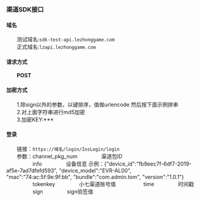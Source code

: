 ### 渠道SDK接口

#### 域名
&emsp;&emsp;测试域名:`sdk-test-api.lezhonggame.com` <br/>
&emsp;&emsp;正式域名:`lzapi.lezhonggame.com`

#### 请求方式
&emsp;&emsp;**POST**

#### 加密方式
&emsp;&emsp;1.除sign以外的参数，以键排序，值做urlencode 然后按下面示例拼串 <br/>
&emsp;&emsp;2.对上面字符串进行md5加密 <br/>
&emsp;&emsp;3.加密KEY:***<br/>

#### 登录
&emsp;&emsp;链接：`https://域名/login/IosLogin/login` <br/>
&emsp;&emsp;参数：channel_pkg_num    &emsp;&emsp;&emsp;&emsp;    渠道包ID  <br/>
&emsp;&emsp;&emsp;&emsp;&emsp;info   &emsp;&emsp;&emsp;&emsp;             设备信息   示例：{"device_id":"fb9eec7f-6df7-2019-af5e-7ad7dfefd593", "device_model":"EVR-AL00", "mac":"74:ac:5f:9e:9f:bb", "bundle":"com.admin.tom", "version":"1.0.1"}<br/>
&emsp;&emsp;&emsp;&emsp;&emsp;tokenkey &emsp;&emsp;&emsp;&emsp;          小七渠道账号值
&emsp;&emsp;&emsp;&emsp;&emsp;time &emsp;&emsp;&emsp;&emsp;          时间戳 
&emsp;&emsp;&emsp;&emsp;&emsp;sign &emsp;&emsp;&emsp;&emsp;          sign验签值 
 
